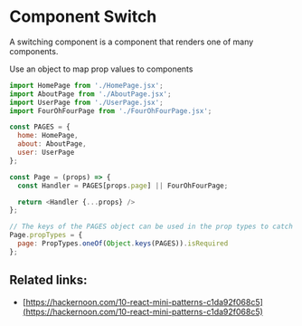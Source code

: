 # Component Switch

A switching component is a component that renders one of many components.

Use an object to map prop values to components

```javascript
import HomePage from './HomePage.jsx';
import AboutPage from './AboutPage.jsx';
import UserPage from './UserPage.jsx';
import FourOhFourPage from './FourOhFourPage.jsx';

const PAGES = {
  home: HomePage,
  about: AboutPage,
  user: UserPage
};

const Page = (props) => {
  const Handler = PAGES[props.page] || FourOhFourPage;

  return <Handler {...props} />
};

// The keys of the PAGES object can be used in the prop types to catch dev-time errors.
Page.propTypes = {
  page: PropTypes.oneOf(Object.keys(PAGES)).isRequired
};
```

## Related links:

* [https://hackernoon.com/10-react-mini-patterns-c1da92f068c5](https://hackernoon.com/10-react-mini-patterns-c1da92f068c5)

